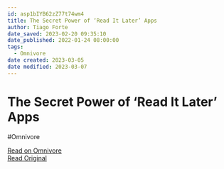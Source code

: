 ```yaml
---
id: asp1bIYB62zZ77t74wm4
title: The Secret Power of ‘Read It Later’ Apps
author: Tiago Forte
date_saved: 2023-02-20 09:35:10
date_published: 2022-01-24 08:00:00
tags:
  - Omnivore
date created: 2023-03-05
date modified: 2023-03-07
---
```


# The Secret Power of ‘Read It Later’ Apps

#Omnivore

[Read on Omnivore](https://omnivore.app/me/the-secret-power-of-read-it-later-apps-1866c75e35b)  
[Read Original](https://fortelabs.co/blog/the-secret-power-of-read-it-later-apps)
